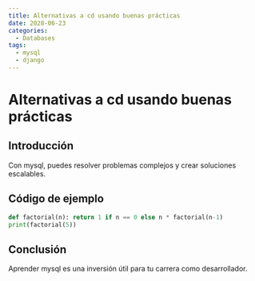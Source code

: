 ```yaml
---
title: Alternativas a cd usando buenas prácticas
date: 2028-06-23
categories:
  - Databases
tags:
  - mysql
  - django
---
```


# Alternativas a cd usando buenas prácticas

## Introducción

Con mysql, puedes resolver problemas complejos y crear soluciones escalables.

## Código de ejemplo

```python
def factorial(n): return 1 if n == 0 else n * factorial(n-1)
print(factorial(5))
```

## Conclusión

Aprender mysql es una inversión útil para tu carrera como desarrollador.
